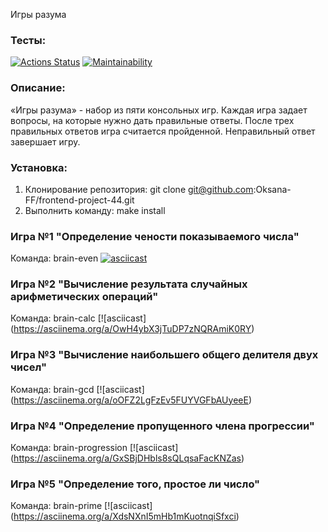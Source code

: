 Игры разума

### Тесты:
[![Actions Status](https://github.com/Oksana-FF/frontend-project-44/workflows/hexlet-check/badge.svg)](https://github.com/Oksana-FF/frontend-project-44/actions)
[![Maintainability](https://api.codeclimate.com/v1/badges/740d11b590b1744b596f/maintainability)](https://codeclimate.com/github/Oksana-FF/frontend-project-44/maintainability)

### Описание:
«Игры разума» - набор из пяти консольных игр. Каждая игра задает вопросы, на которые нужно дать правильные ответы. После трех правильных ответов игра считается пройденной. Неправильный ответ завершает игру.

### Установка:
1. Клонирование репозитория: git clone git@github.com:Oksana-FF/frontend-project-44.git
2. Выполнить команду: make install

### Игра №1 "Определение чености показываемого числа"
Команда: brain-even
[![asciicast](https://asciinema.org/a/MyzF4oApw56o0fMtoGgWvrr01.svg)](https://asciinema.org/a/MyzF4oApw56o0fMtoGgWvrr01)

### Игра №2 "Вычисление результата случайных арифметических операций"
Команда: brain-calc
[![asciicast] (https://asciinema.org/a/OwH4ybX3jTuDP7zNQRAmiK0RY)

### Игра №3 "Вычисление наибольшего общего делителя двух чисел"
Команда: brain-gcd
[![asciicast] (https://asciinema.org/a/oOFZ2LgFzEv5FUYVGFbAUyeeE)

### Игра №4 "Определение пропущенного члена прогрессии"
Команда: brain-progression
[![asciicast] (https://asciinema.org/a/GxSBjDHbls8sQLqsaFacKNZas)

### Игра №5 "Определение того, простое ли число"
Команда: brain-prime
[![asciicast] (https://asciinema.org/a/XdsNXnI5mHb1mKuotnqiSfxci)

